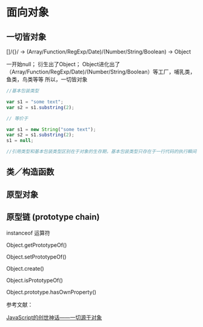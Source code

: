 # 面向对象


## 一切皆对象

[]/{}/ -> (Array/Function/RegExp/Date)/(Number/String/Boolean) -> Object


一开始null；
衍生出了Object；
Object进化出了（Array/Function/RegExp/Date)/(Number/String/Boolean）等工厂，哺乳类，鱼类，鸟类等等
所以，一切皆对象

```js
//基本包装类型

var s1 = "some text";
var s2 = s1.substring(2);

// 等价于

var s1 = new String("some text");
var s2 = s1.substring(2);
s1 = null;

//引用类型和基本包装类型区别在于对象的生存期，基本包装类型只存在于一行代码的执行瞬间
```


## 类／构造函数

## 原型对象

## 原型链 (prototype chain)

instanceof 运算符

Object.getPrototypeOf()

Object.setPrototypeOf()

Object.create()

Object.isPrototypeOf()

Object.prototype.hasOwnProperty()


参考文献：

[JavaScript的创世神话——一切源于对象](http://www.jianshu.com/p/0ea4c31d5503)